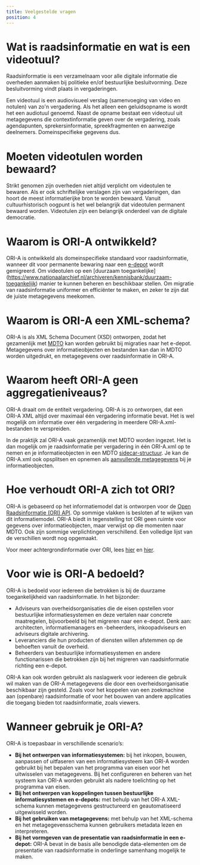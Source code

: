 ```yaml
---
title: Veelgestelde vragen
position: 4
---
```


# Wat is raadsinformatie en wat is een videotuul?
Raadsinformatie is een verzamelnaam voor alle digitale informatie die overheden aanmaken bij politieke en/of bestuurlijke besluitvorming. Deze besluitvorming vindt plaats in vergaderingen.

Een videotuul is een audiovisueel verslag (samenvoeging van video en notulen) van zo'n vergadering. Als het alleen een geluidsopname is wordt het een audiotuul genoemd. Naast de opname bestaat een videotuul uit metagegevens die contextinformatie geven over de vergadering, zoals agendapunten, sprekersinformatie, spreekfragmenten en aanwezige deelnemers. Domeinspecifieke gegevens dus.

# Moeten videotulen worden bewaard?
Strikt genomen zijn overheden niet altijd verplicht om videotulen te bewaren. Als er ook schriftelijke verslagen zijn van vergaderingen, dan hoort de meest informatierijke bron te worden bewaard. Vanuit cultuurhistorisch oogpunt is het wel belangrijk dat videotulen permanent bewaard worden. Videotulen zijn een belangrijk onderdeel van de digitale democratie.

# Waarom is ORI-A ontwikkeld?
ORI-A is ontwikkeld als domeinspecifieke standaard voor raadsinformatie, wanneer dit voor permanente bewaring naar een [e-depot](https://www.nationaalarchief.nl/archiveren/kennisbank/wat-is-een-e-depot) wordt gemigreerd. Om videotulen op een [duurzaam toegankelijke] (https://www.nationaalarchief.nl/archiveren/kennisbank/duurzaam-toegankelijk) manier te kunnen beheren en beschikbaar stellen. Om migratie van raadsinformatie uniformer en efficiënter te maken, en zeker te zijn dat de juiste metagegevens meekomen.

# Waarom is ORI-A een XML-schema?
ORI-A is als XML Schema Document (XSD) ontworpen, zodat het gezamenlijk met [MDTO](https://www.nationaalarchief.nl/archiveren/mdto) kan worden gebruikt bij migraties naar het e-depot. Metagegevens over informatieobjecten en bestanden kan dan in MDTO worden uitgedrukt, en metagegevens over raadsinformatie in ORI-A.

# Waarom heeft ORI-A geen aggregatieniveaus?
ORI-A draait om de entiteit vergadering. ORI-A is zo ontworpen, dat een ORI-A XML altijd over maximaal één vergadering informatie bevat. Het is wel mogelijk om informatie over één vergadering in meerdere ORI-A.xml-bestanden te verspreiden. 

In de praktijk zal ORI-A vaak gezamenlijk met MDTO worden ingezet. Het is dan mogelijk om je raadsinformatie per vergadering in één ORI-A.xml op te nemen en je informatieobjecten in een MDTO [sidecar-structuur](https://www.nationaalarchief.nl/archiveren/mdto/specificatie-submission-information-package/structuur#:~:text=Sidecar%2D%20structuur&text=Een%20bestand%20kan%20op%20elk,heeft%20zijn%20eigen%20MDTO%20metagegevensbestand.). Je kan de ORI-A.xml ook opsplitsen en opnemen als [aanvullende metagegevens](https://www.nationaalarchief.nl/archiveren/mdto/aanvullendeMetagegevens) bij je informatieobjecten.  

# Hoe verhoudt ORI-A zich tot ORI?
ORI-A is gebaseerd op het informatiemodel dat is ontworpen voor de [Open Raadsinformatie (ORI) API](https://github.com/VNG-Realisatie/ODS-Open-Raadsinformatie). Op sommige vlakken is besloten af te wijken van dit informatiemodel. ORI-A biedt in tegenstelling tot ORI geen ruimte voor gegevens over informatieobjecten, maar verwijst op die momenten naar MDTO. Ook zijn sommige verplichtingen verschillend. Een volledige lijst van de verschillen wordt nog opgemaakt.

Voor meer achtergrondinformatie over ORI, lees [hier](https://ontola.io/nl/cases/openbesluitvorming/) en [hier](https://openstate.eu/nl/projecten-tools-data/besluiten/open-raadsinformatie/).

# Voor wie is ORI-A bedoeld? 

ORI-A is bedoeld voor iedereen die betrokken is bij de duurzame toegankelijkheid van raadsinformatie. In het bijzonder:

- Adviseurs van overheidsorganisaties die de eisen opstellen voor bestuurlijke informatiesystemen en deze vertalen naar concrete maatregelen, bijvoorbeeld bij het migreren naar een e-depot. Denk aan: architecten, informatiemanagers en -beheerders, inkoopadviseurs en adviseurs digitale archivering.
 - Leveranciers die hun producten of diensten willen afstemmen op de behoeften vanuit de overheid. 
 - Beheerders van bestuurlijke informatiesystemen en andere functionarissen die betrokken zijn bij het migreren van raadsinformatie richting een e-depot. 

ORI-A kan ook worden gebruikt als naslagwerk voor iedereen die gebruik wil maken van de ORI-A metagegevens die door een overheidsorganisatie beschikbaar zijn gesteld. Zoals voor het koppelen van een zoekmachine aan (openbare) raadsinformatie of voor het bouwen van andere applicaties die toegang bieden tot raadsinformatie, zoals viewers. 

# Wanneer gebruik je ORI-A? 

ORI-A is toepasbaar in verschillende scenario’s:

- **Bij het ontwerpen van informatiesystemen:** bij het inkopen, bouwen, aanpassen of uitfaseren van een informatiesysteem kan ORI-A worden gebruikt bij het bepalen van het programma van eisen voor het uitwisselen van metagegevens. Bij het configureren en beheren van het systeem kan ORI-A worden gebruikt als nadere toelichting op het programma van eisen. 
- **Bij het ontwerpen van koppelingen tussen bestuurlijke informatiesystemen en e-depots:** met behulp van het ORI-A XML-schema kunnen metagegevens gestructureerd en geautomatiseerd uitgewisseld worden. 
- **Bij het gebruiken van metagegevens:** met behulp van het XML-schema en het metagegevensschema kunnen gebruikers metadata lezen en interpreteren. 
- **Bij het vormgeven van de presentatie van raadsinformatie in een e-depot:** ORI-A bevat in de basis alle benodigde data-elementen om de presentatie van raadsinformatie in onderlinge samenhang mogelijk te maken. 